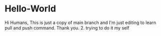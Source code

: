 # Hello-World
Hi Humans,
This is just a copy of main branch and I'm just editing to learn pull and push command.
Thank you.
2. trying to do it my self
